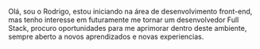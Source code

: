 Olá, sou o Rodrigo, estou iniciando na área de desenvolvimento front-end, mas tenho interesse em futuramente me tornar
um desenvolvedor Full Stack, procuro oportunidades para me aprimorar dentro deste ambiente, sempre aberto a novos aprendizados e 
novas experiencias.
<!---
RodrigoSouzaB/RodrigoSouzaB is a ✨ special ✨ repository because its `README.md` (this file) appears on your GitHub profile.
You can click the Preview link to take a look at your changes.
--->
